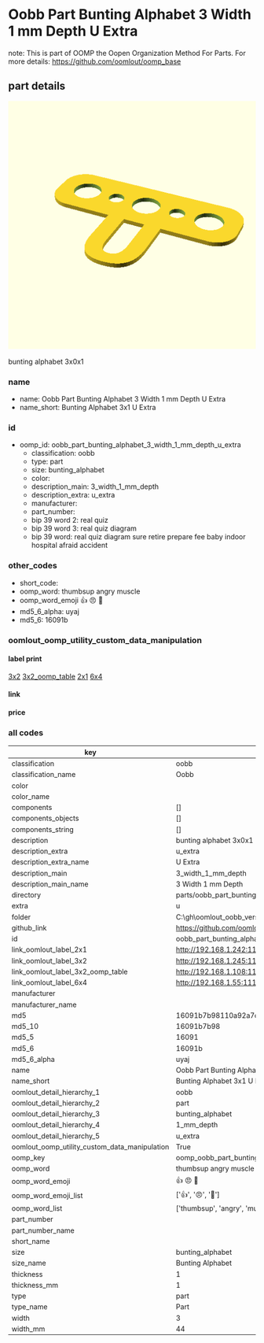 # Oobb Part Bunting Alphabet 3 Width 1 mm Depth U Extra  

note: This is part of OOMP the Oopen Organization Method For Parts. For more details: https://github.com/oomlout/oomp_base

##  part details
  

[![](3dpr.png)](3dpr.png)

bunting alphabet 3x0x1



### name
* name: Oobb Part Bunting Alphabet 3 Width 1 mm Depth U Extra
* name_short: Bunting Alphabet 3x1 U Extra
### id
* oomp_id: oobb_part_bunting_alphabet_3_width_1_mm_depth_u_extra
  * classification: oobb
  * type: part
  * size: bunting_alphabet
  * color: 
  * description_main: 3_width_1_mm_depth
  * description_extra: u_extra
  * manufacturer: 
  * part_number: 
  * bip 39 word 2: real quiz
  * bip 39 word 3: real quiz diagram
  * bip 39 word: real quiz diagram sure retire prepare fee baby indoor hospital afraid accident

### other_codes
* short_code: 
* oomp_word: thumbsup angry muscle
* oomp_word_emoji :thumbsup: :angry: :muscle:
* md5_6_alpha: uyaj
* md5_6: 16091b






### oomlout_oomp_utility_custom_data_manipulation
#### label print
[3x2](http://192.168.1.245:1112/?label=oomp%20uyaj)
[3x2_oomp_table](http://192.168.1.108:1112/?label=oomp%20uyaj)
[2x1](http://192.168.1.242:1112/?label=oomp%20uyaj)
[6x4](http://192.168.1.55:1112/?label=oomp%20uyaj)    

#### link

                              

#### price







### all codes 
| key | value |  
| --- | --- |  
| classification | oobb |  
| classification_name | Oobb |  
| color |  |  
| color_name |  |  
| components | [] |  
| components_objects | [] |  
| components_string | [] |  
| description | bunting alphabet 3x0x1 |  
| description_extra | u_extra |  
| description_extra_name | U Extra |  
| description_main | 3_width_1_mm_depth |  
| description_main_name | 3 Width 1 mm Depth |  
| directory | parts/oobb_part_bunting_alphabet_3_width_1_mm_depth_u_extra |  
| extra | u |  
| folder | C:\gh\oomlout_oobb_version_4_generated_parts\things\oobb_part_bunting_alphabet_3_width_1_mm_depth_u_extra |  
| github_link | https://github.com/oomlout/oomlout_oomp_part_src/tree/main/parts/oobb_part_bunting_alphabet_3_width_1_mm_depth_u_extra |  
| id | oobb_part_bunting_alphabet_3_width_1_mm_depth_u_extra |  
| link_oomlout_label_2x1 | http://192.168.1.242:1112/?label=oomp%20uyaj |  
| link_oomlout_label_3x2 | http://192.168.1.245:1112/?label=oomp%20uyaj |  
| link_oomlout_label_3x2_oomp_table | http://192.168.1.108:1112/?label=oomp%20uyaj |  
| link_oomlout_label_6x4 | http://192.168.1.55:1112/?label=oomp%20uyaj |  
| manufacturer |  |  
| manufacturer_name |  |  
| md5 | 16091b7b98110a92a7dbfda079ebfd97 |  
| md5_10 | 16091b7b98 |  
| md5_5 | 16091 |  
| md5_6 | 16091b |  
| md5_6_alpha | uyaj |  
| name | Oobb Part Bunting Alphabet 3 Width 1 mm Depth U Extra |  
| name_short | Bunting Alphabet 3x1 U Extra |  
| oomlout_detail_hierarchy_1 | oobb |  
| oomlout_detail_hierarchy_2 | part |  
| oomlout_detail_hierarchy_3 | bunting_alphabet |  
| oomlout_detail_hierarchy_4 | 1_mm_depth |  
| oomlout_detail_hierarchy_5 | u_extra |  
| oomlout_oomp_utility_custom_data_manipulation | True |  
| oomp_key | oomp_oobb_part_bunting_alphabet_3_width_1_mm_depth_u_extra |  
| oomp_word | thumbsup angry muscle |  
| oomp_word_emoji | :thumbsup: :angry: :muscle: |  
| oomp_word_emoji_list | [':thumbsup:', ':angry:', ':muscle:'] |  
| oomp_word_list | ['thumbsup', 'angry', 'muscle'] |  
| part_number |  |  
| part_number_name |  |  
| short_name |  |  
| size | bunting_alphabet |  
| size_name | Bunting Alphabet |  
| thickness | 1 |  
| thickness_mm | 1 |  
| type | part |  
| type_name | Part |  
| width | 3 |  
| width_mm | 44 |  
